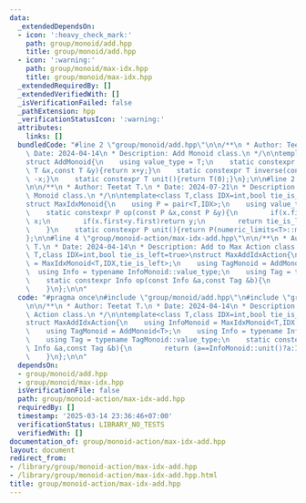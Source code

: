 ```yaml
---
data:
  _extendedDependsOn:
  - icon: ':heavy_check_mark:'
    path: group/monoid/add.hpp
    title: group/monoid/add.hpp
  - icon: ':warning:'
    path: group/monoid/max-idx.hpp
    title: group/monoid/max-idx.hpp
  _extendedRequiredBy: []
  _extendedVerifiedWith: []
  _isVerificationFailed: false
  _pathExtension: hpp
  _verificationStatusIcon: ':warning:'
  attributes:
    links: []
  bundledCode: "#line 2 \"group/monoid/add.hpp\"\n\n/**\n * Author: Teetat T.\n *\
    \ Date: 2024-04-14\n * Description: Add Monoid class.\n */\n\ntemplate<class T>\n\
    struct AddMonoid{\n    using value_type = T;\n    static constexpr T op(const\
    \ T &x,const T &y){return x+y;}\n    static constexpr T inverse(const T &x){return\
    \ -x;}\n    static constexpr T unit(){return T(0);}\n};\n\n#line 2 \"group/monoid/max-idx.hpp\"\
    \n\n/**\n * Author: Teetat T.\n * Date: 2024-07-21\n * Description: Max Index\
    \ Monoid class.\n */\n\ntemplate<class T,class IDX=int,bool tie_is_left=true>\n\
    struct MaxIdxMonoid{\n    using P = pair<T,IDX>;\n    using value_type = P;\n\
    \    static constexpr P op(const P &x,const P &y){\n        if(x.first>y.first)return\
    \ x;\n        if(x.first<y.first)return y;\n        return tie_is_left?x:y;\n\
    \    }\n    static constexpr P unit(){return P(numeric_limits<T>::min(),IDX(-1));}\n\
    };\n\n#line 4 \"group/monoid-action/max-idx-add.hpp\"\n\n/**\n * Author: Teetat\
    \ T.\n * Date: 2024-04-14\n * Description: Add to Max Action class.\n */\n\ntemplate<class\
    \ T,class IDX=int,bool tie_is_left=true>\nstruct MaxAddIdxAction{\n    using InfoMonoid\
    \ = MaxIdxMonoid<T,IDX,tie_is_left>;\n    using TagMonoid = AddMonoid<T>;\n  \
    \  using Info = typename InfoMonoid::value_type;\n    using Tag = typename TagMonoid::value_type;\n\
    \    static constexpr Info op(const Info &a,const Tag &b){\n        return (a==InfoMonoid::unit()?a:Info(a.first+b,a.second));\n\
    \    }\n};\n\n"
  code: "#pragma once\n#include \"group/monoid/add.hpp\"\n#include \"group/monoid/max-idx.hpp\"\
    \n\n/**\n * Author: Teetat T.\n * Date: 2024-04-14\n * Description: Add to Max\
    \ Action class.\n */\n\ntemplate<class T,class IDX=int,bool tie_is_left=true>\n\
    struct MaxAddIdxAction{\n    using InfoMonoid = MaxIdxMonoid<T,IDX,tie_is_left>;\n\
    \    using TagMonoid = AddMonoid<T>;\n    using Info = typename InfoMonoid::value_type;\n\
    \    using Tag = typename TagMonoid::value_type;\n    static constexpr Info op(const\
    \ Info &a,const Tag &b){\n        return (a==InfoMonoid::unit()?a:Info(a.first+b,a.second));\n\
    \    }\n};\n\n"
  dependsOn:
  - group/monoid/add.hpp
  - group/monoid/max-idx.hpp
  isVerificationFile: false
  path: group/monoid-action/max-idx-add.hpp
  requiredBy: []
  timestamp: '2025-03-14 23:36:46+07:00'
  verificationStatus: LIBRARY_NO_TESTS
  verifiedWith: []
documentation_of: group/monoid-action/max-idx-add.hpp
layout: document
redirect_from:
- /library/group/monoid-action/max-idx-add.hpp
- /library/group/monoid-action/max-idx-add.hpp.html
title: group/monoid-action/max-idx-add.hpp
---
```

